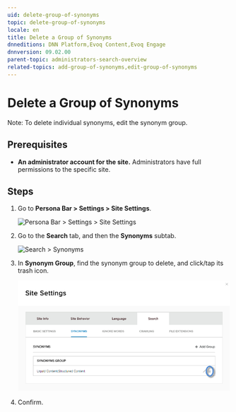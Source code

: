 ```yaml
---
uid: delete-group-of-synonyms
topic: delete-group-of-synonyms
locale: en
title: Delete a Group of Synonyms
dnneditions: DNN Platform,Evoq Content,Evoq Engage
dnnversion: 09.02.00
parent-topic: administrators-search-overview
related-topics: add-group-of-synonyms,edit-group-of-synonyms
---
```


# Delete a Group of Synonyms

Note: To delete individual synonyms, edit the synonym group.

## Prerequisites

*   **An administrator account for the site.** Administrators have full permissions to the specific site.

## Steps

1.  Go to **Persona Bar \> Settings \> Site Settings**.
    
    ![Persona Bar > Settings > Site Settings](/images/scr-pbar-host-Settings-E91.png)
    
2.  Go to the **Search** tab, and then the **Synonyms** subtab.
    
    ![Search > Synonyms](/images/scr-pbtabs-all-Settings-SiteSettings-Search-Synonyms-E90.png)
    
3.  In **Synonym Group**, find the synonym group to delete, and click/tap its trash icon.
    
      
    
    ![](/images/scr-SiteSettings-Search-Synonyms-delete-icon-E90.png)
    
      
    
4.  Confirm.